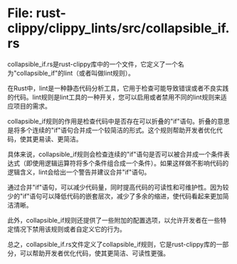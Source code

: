 # File: rust-clippy/clippy_lints/src/collapsible_if.rs

collapsible_if.rs是rust-clippy库中的一个文件，它定义了一个名为"collapsible_if"的lint（或者叫做lint规则）。

在Rust中，lint是一种静态代码分析工具，它用于检查可能导致错误或者不良实践的代码。lint规则是lint工具的一种开关，您可以启用或者禁用不同的lint规则来适应项目的需求。

collapsible_if规则的作用是检查代码中是否存在可以折叠的"if"语句。折叠的意思是将多个连续的"if"语句合并成一个较简洁的形式。这个规则帮助开发者优化代码，使其更易读、更简洁。

具体来说，collapsible_if规则会检查连续的"if"语句是否可以被合并成一个条件表达式（即使用逻辑运算符将多个条件组合成一个条件）。如果这样做不影响代码的逻辑含义，lint会给出一个警告并建议合并"if"语句。

通过合并"if"语句，可以减少代码量，同时提高代码的可读性和可维护性。因为较少的"if"语句可以降低代码的嵌套层次，减少了多余的缩进，使代码看起来更加简洁清晰。

此外，collapsible_if规则还提供了一些附加的配置选项，以允许开发者在一些特定情况下禁用该规则或者自定义它的行为。

总之，collapsible_if.rs文件定义了collapsible_if规则，它是rust-clippy库的一部分，可以帮助开发者优化代码，使其更简洁、可读性更强。

